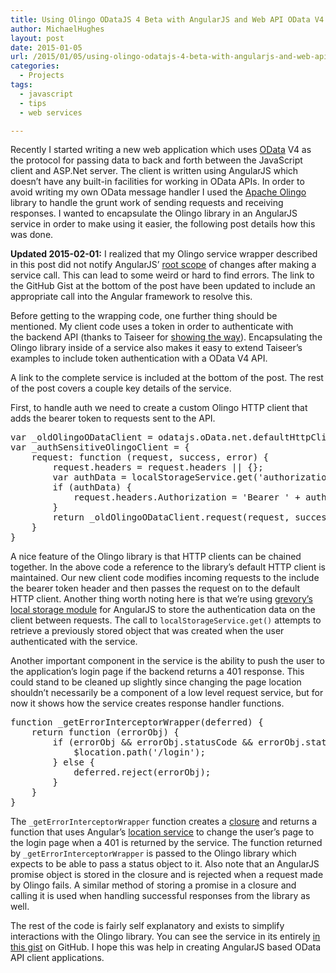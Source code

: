 ```yaml
---
title: Using Olingo ODataJS 4 Beta with AngularJS and Web API OData V4
author: MichaelHughes
layout: post
date: 2015-01-05
url: /2015/01/05/using-olingo-odatajs-4-beta-with-angularjs-and-web-api-odata-v4/
categories:
  - Projects
tags:
  - javascript
  - tips
  - web services

---
```

Recently I started writing a new web application which uses [OData][1] V4 as the protocol for passing data to back and forth between the JavaScript client and ASP.Net server. The client is written using AngularJS which doesn&#8217;t have any built-in facilities for working in OData APIs. In order to avoid writing my own OData message handler I used the [Apache Olingo][2] library to handle the grunt work of sending requests and receiving responses. I wanted to encapsulate the Olingo library in an AngularJS service in order to make using it easier, the following post details how this was done.

<!--more-->

**Updated 2015-02-01:** I realized that my Olingo service wrapper described in this post did not notify AngularJS&#8217; [root scope][3] of changes after making a service call. This can lead to some weird or hard to find errors. The link to the GitHub Gist at the bottom of the post have been updated to include an appropriate call into the Angular framework to resolve this.

Before getting to the wrapping code, one further thing should be mentioned. My client code uses a token in order to authenticate with the backend API (thanks to Taiseer for [showing the way][4]). Encapsulating the Olingo library inside of a service also makes it easy to extend Taiseer&#8217;s examples to include token authentication with a OData V4 API.

A link to the complete service is included at the bottom of the post. The rest of the post covers a couple key details of the service.

First, to handle auth we need to create a custom Olingo HTTP client that adds the bearer token to requests sent to the API.

<pre>var _oldOlingoODataClient = odatajs.oData.net.defaultHttpClient;
var _authSensitiveOlingoClient = {
    request: function (request, success, error) {
        request.headers = request.headers || {};
        var authData = localStorageService.get('authorizationData');
        if (authData) {
            request.headers.Authorization = 'Bearer ' + authData.token;
        }
        return _oldOlingoODataClient.request(request, success, error);
    }
}
</pre>

A nice feature of the Olingo library is that HTTP clients can be chained together. In the above code a reference to the library&#8217;s default HTTP client is maintained. Our new client code modifies incoming requests to the include the bearer token header and then passes the request on to the default HTTP client. Another thing worth noting here is that we&#8217;re using [grevory&#8217;s local storage module][5] for AngularJS to store the authentication data on the client between requests. The call to `localStorageService.get()` attempts to retrieve a previously stored object that was created when the user authenticated with the service.

Another important component in the service is the ability to push the user to the application&#8217;s login page if the backend returns a 401 response. This could stand to be cleaned up slightly since changing the page location shouldn&#8217;t necessarily be a component of a low level request service, but for now it shows how the service creates response handler functions.

<pre>function _getErrorInterceptorWrapper(deferred) {
    return function (errorObj) {
        if (errorObj && errorObj.statusCode && errorObj.statusCode == 401) {
            $location.path('/login');
        } else {
            deferred.reject(errorObj);
        }
    }
}
</pre>

The `_getErrorInterceptorWrapper` function creates a [closure][6] and returns a function that uses Angular&#8217;s [location service][7] to change the user&#8217;s page to the login page when a 401 is returned by the service. The function returned by `_getErrorInterceptorWrapper` is passed to the Olingo library which expects to be able to pass a status object to it. Also note that an AngularJS promise object is stored in the closure and is rejected when a request made by Olingo fails. A similar method of storing a promise in a closure and calling it is used when handling successful responses from the library as well.

The rest of the code is fairly self explanatory and exists to simplify interactions with the Olingo library. You can see the service in its entirely [in this gist][8] on GitHub. I hope this was help in creating AngularJS based OData API client applications.

 [1]: http://www.odata.org/
 [2]: http://olingo.apache.org/doc/javascript/index.html
 [3]: https://docs.angularjs.org/api/ng/type/$rootScope.Scope
 [4]: http://bitoftech.net/2014/06/01/token-based-authentication-asp-net-web-api-2-owin-asp-net-identity/
 [5]: https://github.com/grevory/angular-local-storage
 [6]: http://www.javascriptkit.com/javatutors/closures.shtml
 [7]: https://docs.angularjs.org/api/ng/service/$location
 [8]: https://gist.github.com/msh9/1bed9a7bb0effd7171df